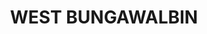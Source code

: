 ---
lastmod: '2025-04-06T06:05:20+00:00'
latitude: -29.16365327
layout: suburb
longitude: 153.1231083
postcode: '2471'
state: NSW
title: WEST BUNGAWALBIN
url: /nsw/west-bungawalbin/
---
